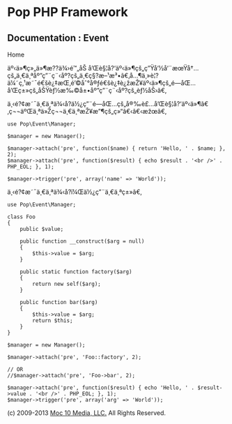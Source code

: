 Pop PHP Framework
=================

Documentation : Event
---------------------

Home

äº‹ä»¶ç»„ä»¶æ??ä¾›é™„åŠ
å’Œè§¦å?‘äº‹ä»¶çš„ç”Ÿå‘½å‘¨æœŸå†…çš„ä¸€ä¸ªåº”ç”¨ç¨‹åº?çš„ä¸€ç§?æ–¹æ³•ã€‚å…¶ä¸»è¦?ä¼˜ç‚¹æ˜¯é€šè¿‡æŒ‚é’©åˆ°å®ƒé€šè¿‡è¿žæŽ¥äº‹ä»¶çš„é—­åŒ…å’Œç±»çš„åŠŸèƒ½æ‰©å±•åº”ç”¨ç¨‹åº?çš„èƒ½åŠ›ã€‚

ä¸‹é?¢æ˜¯ä¸€ä¸ªä¾‹å­?ä½¿ç”¨é—­åŒ…çš„å®‰è£…å’Œè§¦å?‘äº‹ä»¶ã€‚ç¬¬äºŒä¸ªä»Žç¬¬ä¸€ä¸ªæŽ¥æ”¶çš„ç»“â€‹â€‹æžœã€‚

    use Pop\Event\Manager;

    $manager = new Manager();

    $manager->attach('pre', function($name) { return 'Hello, ' . $name; }, 2);
    $manager->attach('pre', function($result) { echo $result . '<br />' . PHP_EOL; }, 1);

    $manager->trigger('pre', array('name' => 'World'));

ä¸‹é?¢æ˜¯ä¸€ä¸ªä¾‹å­?ï¼Œä½¿ç”¨ä¸€ä¸ªç±»ã€‚

    use Pop\Event\Manager;

    class Foo
    {
        public $value;

        public function __construct($arg = null)
        {
            $this->value = $arg;
        }

        public static function factory($arg)
        {
            return new self($arg);
        }

        public function bar($arg)
        {
            $this->value = $arg;
            return $this;
        }
    }

    $manager = new Manager();

    $manager->attach('pre', 'Foo::factory', 2);

    // OR
    //$manager->attach('pre', 'Foo->bar', 2);

    $manager->attach('pre', function($result) { echo 'Hello, ' . $result->value . '<br />' . PHP_EOL; }, 1);
    $manager->trigger('pre', array('arg' => 'World'));

\(c) 2009-2013 [Moc 10 Media, LLC.](http://www.moc10media.com) All
Rights Reserved.
